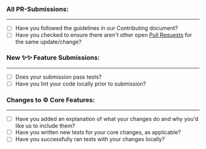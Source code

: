 ### All PR-Submissions:

---

- [ ] Have you followed the guidelines in our Contributing document?
- [ ] Have you checked to ensure there aren't other open
      [Pull Requests](https://github.com/Anselmoo/spectrafit/pulls) for the same
      update/change?

<!-- You can erase any parts of this template not applicable to your Pull Request. -->

### New ✨✨ Feature Submissions:

---

- [ ] Does your submission pass tests?
- [ ] Have you lint your code locally prior to submission?

### Changes to ⚙️ Core Features:

---

- [ ] Have you added an explanation of what your changes do and why you'd like
      us to include them?
- [ ] Have you written new tests for your core changes, as applicable?
- [ ] Have you successfully ran tests with your changes locally?
